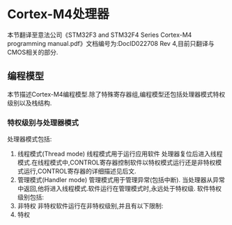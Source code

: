 # Cortex-M4处理器
本节翻译至意法公司《STM32F3 and STM32F4 Series Cortex-M4 programming manual.pdf》文档编号为:DocID022708 Rev 4,目前只翻译与CMOS相关的部分.
## 编程模型
本节描述Cortex-M4编程模型.除了特殊寄存器组,编程模型还包括处理器模式特权级别以及栈结构.
### 特权级别与处理器模式
处理器模式包括:
1. 线程模式(Thread mode)
   线程模式用于运行应用软件
   处理器复位后进入线程模式.在线程模式中,CONTROL寄存器控制软件以特权模式运行还是非特权模式运行,CONTROL寄存器的详细描述见后文.
2. 管理模式(Handler mode)
   管理模式用于管理异常(包括中断).
   当处理器从异常中返回,他将进入线程模式.软件运行在管理模式时,永远处于特权级.
软件特权级别包括:
1. 非特权
   非特权软件运行在非特权级别,并且有以下限制:
2. 特权


